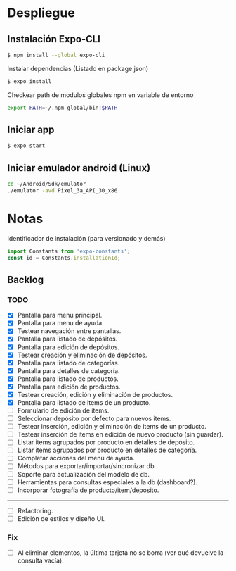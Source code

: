 # Despliegue

## Instalación Expo-CLI

```bash
$ npm install --global expo-cli
```

Instalar dependencias (Listado en package.json)

```bash
$ expo install
```

Checkear path de modulos globales npm en variable de entorno

```bash
export PATH=~/.npm-global/bin:$PATH
```


## Iniciar app

```bash
$ expo start
```

## Iniciar emulador android (Linux)

```bash
cd ~/Android/Sdk/emulator
./emulator -avd Pixel_3a_API_30_x86
```





# Notas

Identificador de instalación (para versionado y demás)

```js
import Constants from 'expo-constants';
const id = Constants.installationId;
```



## Backlog  

### TODO
- [x] Pantalla para menu principal.  
- [x] Pantalla para menu de ayuda.  
- [x] Testear navegación entre pantallas.  
- [x] Pantalla para listado de depósitos.  
- [x] Pantalla para edición de depósitos.  
- [x] Testear creación y eliminación de depósitos.  
- [x] Pantalla para listado de categorías.  
- [x] Pantalla para detalles de categoría.  
- [x] Pantalla para listado de productos.  
- [x] Pantalla para edición de productos.  
- [x] Testear creación, edición y eliminación de productos.  
- [x] Pantalla para listado de items de un producto.  
- [ ] Formulario de edición de items.  
- [ ] Seleccionar depósito por defecto para nuevos items.  
- [ ] Testear inserción, edición y eliminación de items de un producto.  
- [ ] Testear inserción de items en edición de nuevo producto (sin guardar).  
- [ ] Listar items agrupados por producto en detalles de depósito.  
- [ ] Listar items agrupados por producto en detalles de categoría.   
- [ ] Completar acciones del menú de ayuda.  
- [ ] Métodos para exportar/importar/sincronizar db.  
- [ ] Soporte para actualización del modelo de db.  
- [ ] Herramientas para consultas especiales a la db (dashboard?).  
- [ ] Incorporar fotografía de producto/item/deposito.  
----  
- [ ] Refactoring.  
- [ ] Edición de estilos y diseño UI.  

### Fix
- [ ] Al eliminar elementos, la última tarjeta no se borra (ver qué devuelve la consulta vacía).  

